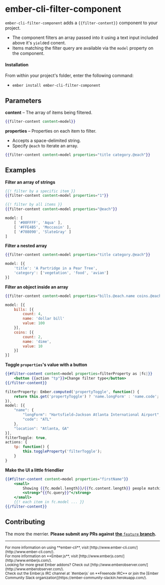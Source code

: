 # ember-cli-filter-component

`ember-cli-filter-component` adds a `{{filter-content}}` component to your project. 
- The component filters an array passed into it using a text input included above it's `yield`ed conent.
- Items matching the filter query are available via the `model` property on the component.

#### Installation

From within your project's folder, enter the following command:

- `ember install ember-cli-filter-component`

## Parameters

**content** – The array of items being filtered.
```handlebars
{{filter-content content=model}}
```

**properties** – Properties on each item to filter.
- Accepts a space-delimited string.
- Specify `@each` to iterate an array.
```handlebars
{{filter-content content=model properties="title category.@each"}}
```

## Examples

**Filter an array of strings**
```handlebars
{{! filter by a specific item }}
{{filter-content content=model properties="1"}}
```
```handlebars
{{! filter by all items }}
{{filter-content content=model properties="@each"}}
```
```javascript
model: [
    [ '#00FFFF', 'Aqua' ],
    [ '#FFE4B5', 'Moccasin' ],
    [ '#708090', 'SlateGray' ]
]
```

**Filter a nested array**
```handlebars
{{filter-content content=model properties="title category.@each"}}
```
```javascript
model: [{
    'title': 'A Partridge in a Pear Tree',
    'category': ['vegetation', 'food', 'avian']
}]
```

**Filter an object inside an array**
```handlebars
{{filter-content content=model properties="bills.@each.name coins.@each.name"}}
```
```javascript
model: [{
    bills: [{
        count: 4,
        name: 'dollar bill'
        value: 100
    }],
    coins: [{
        count: 2,
        name: 'dime',
        value: 10
    }]
}]
```

**Toggle `properties`'s value with a button**
```handlebars
{{#filter-content content=model properties=filterProperty as |fc|}}
    <button {{action "tp"}}>Change filter type</button>
{{/filter-content}}
```
```javascript
filterProperty: Ember.computed('propertyToggle', function() {
    return this.get('propertyToggle') ? 'name.longForm' : 'name.code';
}),
model: [{
    "name": {
        "longForm": "Hartsfield–Jackson Atlanta International Airport",
        "code": "ATL"
    },
    "location": "Atlanta, GA"
}],
filterToggle: true,
actions: {
    tp: function() {
        this.toggleProperty('filterToggle');
    }
}
```

**Make the UI a little friendlier**
```handlebars
{{#filter-content content=model properties="firstName"}}
    <small>
        Showing {{fc.model.length}}/{{fc.content.length}} people matching:
        <strong>"{{fc.query}}"</strong>
    </small>
    {{! each item in fc.model ... }}
{{/filter-content}}
```

## Contributing

The more the merrier. **Please submit any PRs against** [__the__ `feature` __branch__](https://github.com/zakmac/ember-cli-filter-component/tree/feature)**.**

--- 
<small>
For more information on using **ember-cli**, visit [http://www.ember-cli.com/](http://www.ember-cli.com/).<br>
For more information on **Ember.js**, visit [http://www.emberjs.com/](http://www.emberjs.com/).<br>
Looking for more great Ember addons? Check out [http://www.emberobserver.com/](http://www.emberobserver.com/).<br>
Check out the Ember.js IRC channel at `#emberjs` on **Freenode IRC** or join the [Ember Community Slack organization](https://ember-community-slackin.herokuapp.com/).
</small>